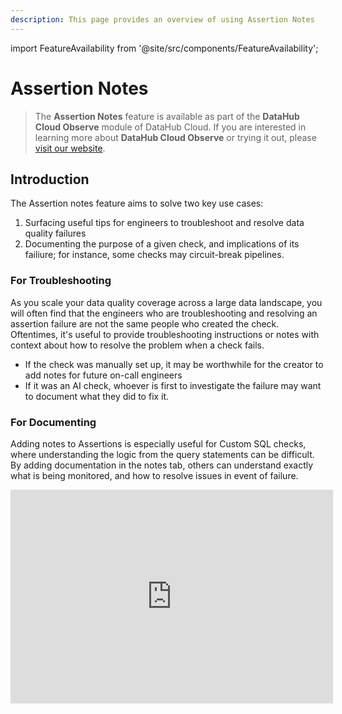 ```yaml
---
description: This page provides an overview of using Assertion Notes
---
```


import FeatureAvailability from '@site/src/components/FeatureAvailability';

# Assertion Notes

<FeatureAvailability saasOnly />

> The **Assertion Notes** feature is available as part of the **DataHub Cloud Observe** module of DataHub Cloud.
> If you are interested in learning more about **DataHub Cloud Observe** or trying it out, please [visit our website](https://datahub.com/products/data-observability/).

## Introduction

The Assertion notes feature aims to solve two key use cases:

1. Surfacing useful tips for engineers to troubleshoot and resolve data quality failures
2. Documenting the purpose of a given check, and implications of its failiure; for instance, some checks may circuit-break pipelines.

### For Troubleshooting

As you scale your data quality coverage across a large data landscape, you will often find that the engineers who are troubleshooting and resolving an assertion failure are not the same people who created the check.
Oftentimes, it's useful to provide troubleshooting instructions or notes with context about how to resolve the problem when a check fails. 

- If the check was manually set up, it may be worthwhile for the creator to add notes for future on-call engineers
- If it was an AI check, whoever is first to investigate the failure may want to document what they did to fix it.

### For Documenting

Adding notes to Assertions is especially useful for Custom SQL checks, where understanding the logic from the query statements can be difficult. By adding documentation in the notes tab, others can understand exactly what is being monitored, and how to resolve issues in event of failure. 

<iframe width="516" height="342" src="https://www.loom.com/embed/a6cb07d33e8440acafacea381912f904?sid=32918cd5-9ebf-4aa0-90bc-37fae84d1841" frameborder="0" webkitallowfullscreen mozallowfullscreen allowfullscreen></iframe>
